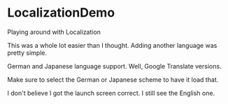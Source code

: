 # LocalizationDemo
Playing around with Localization

This was a whole lot easier than I thought. Adding another language was pretty simple.

German and Japanese language support. Well, Google Translate versions.

Make sure to select the German or Japanese scheme to have it load that.

I don't believe I got the launch screen correct. I still see the English one.
